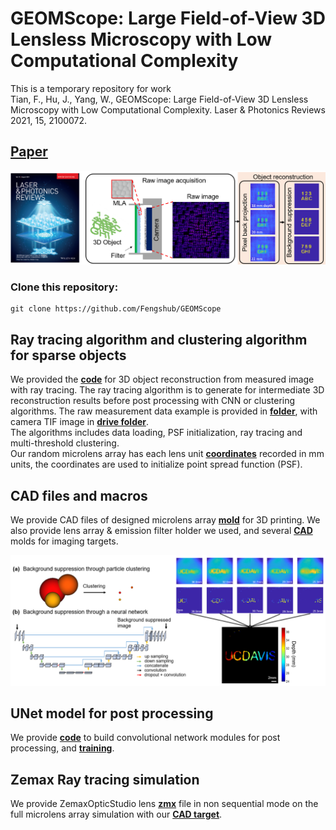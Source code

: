 # GEOMScope: Large Field-of-View 3D Lensless Microscopy with Low Computational Complexity
This is a temporary repository for work <br />
Tian, F., Hu, J., Yang, W., GEOMScope: Large Field-of-View 3D Lensless Microscopy with Low Computational Complexity. Laser & Photonics Reviews 2021, 15, 2100072.
## [Paper](https://onlinelibrary.wiley.com/doi/full/10.1002/lpor.202100072)
![Diagram of geomscope](https://github.com/Fengshub/GEOMScope/blob/master/imgs/imager_schematic2.png)
### Clone this repository:
```
git clone https://github.com/Fengshub/GEOMScope
```

## Ray tracing algorithm and clustering algorithm for sparse objects
We provided the [**code**](https://github.com/Fengshub/GEOMScope/blob/master/ray_tracing.m) for 3D object reconstruction from measured image with ray tracing. The ray tracing algorithm is to generate for intermediate 3D reconstruction results before post processing with CNN or clustering algorithms. 
The raw measurement data example is provided in [**folder**](https://github.com/Fengshub/GEOMScope/blob/master/data/rawdata.mat), with camera TIF image in [**drive folder**](https://drive.google.com/file/d/1g8AMWo8S9XkrMhYhekwzK4__OOIc8-9L/view?usp=drive_link). <br />
The algorithms includes data loading, PSF initialization, ray tracing and multi-threshold clustering. <br />
Our random microlens array has each lens unit [**coordinates**](https://github.com/Fengshub/GEOMScope/blob/master/acoordinate.m) recorded in mm units, the coordinates are used to initialize point spread function (PSF).

## CAD files and macros
We provide CAD files of designed microlens array [**mold**](https://drive.google.com/file/d/1RoEhVsZKAH5rszAVYK7zxNvhVvGT_JkV/view?usp=sharing) for 3D printing.
We also provide lens array & emission filter holder we used, and several [**CAD**](https://github.com/Fengshub/GEOMScope/tree/master/CAD) molds for imaging targets.

![postprocessing algorithm](https://github.com/Fengshub/GEOMScope/blob/master/imgs/postprocessing%20algorithm.PNG)
## UNet model for post processing
We provide [**code**](https://github.com/Fengshub/GEOMScope/blob/master/unet.py) to build convolutional network modules for post processing, and [**training**](https://github.com/Fengshub/GEOMScope/blob/master/traindata.py).

## Zemax Ray tracing simulation
We provide ZemaxOpticStudio lens [**zmx**](https://github.com/Fengshub/GEOMScope/blob/master/Zemax/lensarray_nsq.zmx) file in non sequential mode on the full microlens array simulation with our [**CAD target**](https://github.com/Fengshub/GEOMScope/blob/master/CAD/letter_v4.step).
